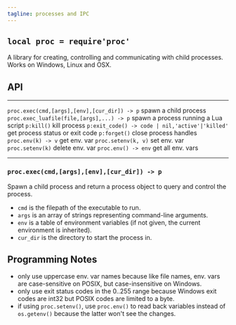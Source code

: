 ```yaml
---
tagline: processes and IPC
---
```


## `local proc = require'proc'`

A library for creating, controlling and communicating with child processes.
Works on Windows, Linux and OSX.

## API

------------------------------------------------ -----------------------------
`proc.exec(cmd,[args],[env],[cur_dir]) -> p`     spawn a child process
`proc.exec_luafile(file,[args],...) -> p`        spawn a process running a Lua script
`p:kill()`                                       kill process
`p:exit_code() -> code | nil,'active'|'killed'`  get process status or exit code
`p:forget()`                                     close process handles
`proc.env(k) -> v`                               get env. var
`proc.setenv(k, v)`                              set env. var
`proc.setenv(k)`                                 delete env. var
`proc.env() -> env`                              get all env. vars
------------------------------------------------ -----------------------------

### `proc.exec(cmd,[args],[env],[cur_dir]) -> p`

Spawn a child process and return a process object to query and control the
process.

  * `cmd` is the filepath of the executable to run.
  * `args` is an array of strings representing command-line arguments.
  * `env` is a table of environment variables (if not given, the current
  environment is inherited).
  * `cur_dir` is the directory to start the process in.

## Programming Notes

* only use uppercase env. var names because like file names, env. vars
  are case-sensitive on POSIX, but case-insensitive on Windows.
* only use exit status codes in the 0..255 range because Windows exit
  codes are int32 but POSIX codes are limited to a byte.
* if using `proc.setenv()`, use `proc.env()` to read back variables instead
of `os.getenv()` because the latter won't see the changes.
